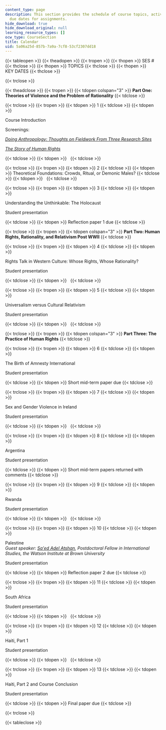 ```yaml
---
content_type: page
description: This section provides the schedule of course topics, activities, and
  due dates for assignments.
hide_download: true
hide_download_original: null
learning_resource_types: []
ocw_type: CourseSection
title: Calendar
uid: 5a06a25d-857b-7a9a-7cf8-53cf2307dd18
---
```


{{< tableopen >}}
{{< theadopen >}}
{{< tropen >}}
{{< thopen >}}
SES #
{{< thclose >}}
{{< thopen >}}
TOPICS
{{< thclose >}}
{{< thopen >}}
KEY DATES
{{< thclose >}}

{{< trclose >}}

{{< theadclose >}}
{{< tropen >}}
{{< tdopen colspan="3" >}}
**Part One: Theories of Violence and the Problem of Rationality**
{{< tdclose >}}

{{< trclose >}}
{{< tropen >}}
{{< tdopen >}}
1
{{< tdclose >}}
{{< tdopen >}}


Course Introduction

Screenings:

[_Doing Anthropology: Thoughts on Fieldwork From Three Research Sites_](http://video.mit.edu/watch/doing-anthropology-2651/)

[_The Story of Human Rights_](http://www.youthforhumanrights.org/what-are-human-rights.html)


{{< tdclose >}}
{{< tdopen >}}
 
{{< tdclose >}}

{{< trclose >}}
{{< tropen >}}
{{< tdopen >}}
2
{{< tdclose >}}
{{< tdopen >}}
Theoretical Foundations: Crowds, Ritual, or Demonic Males?
{{< tdclose >}}
{{< tdopen >}}
 
{{< tdclose >}}

{{< trclose >}}
{{< tropen >}}
{{< tdopen >}}
3
{{< tdclose >}}
{{< tdopen >}}


Understanding the Unthinkable: The Holocaust

Student presentation


{{< tdclose >}}
{{< tdopen >}}
Reflection paper 1 due
{{< tdclose >}}

{{< trclose >}}
{{< tropen >}}
{{< tdopen colspan="3" >}}
**Part Two: Human Rights, Rationality, and Relativism Post WWII**
{{< tdclose >}}

{{< trclose >}}
{{< tropen >}}
{{< tdopen >}}
4
{{< tdclose >}}
{{< tdopen >}}


Rights Talk in Western Culture: Whose Rights, Whose Rationality?

Student presentation


{{< tdclose >}}
{{< tdopen >}}
 
{{< tdclose >}}

{{< trclose >}}
{{< tropen >}}
{{< tdopen >}}
5
{{< tdclose >}}
{{< tdopen >}}


Universalism versus Cultural Relativism

Student presentation


{{< tdclose >}}
{{< tdopen >}}
 
{{< tdclose >}}

{{< trclose >}}
{{< tropen >}}
{{< tdopen colspan="3" >}}
**Part Three: The Practice of Human Rights**
{{< tdclose >}}

{{< trclose >}}
{{< tropen >}}
{{< tdopen >}}
6
{{< tdclose >}}
{{< tdopen >}}


The Birth of Amnesty International

Student presentation


{{< tdclose >}}
{{< tdopen >}}
Short mid-term paper due
{{< tdclose >}}

{{< trclose >}}
{{< tropen >}}
{{< tdopen >}}
7
{{< tdclose >}}
{{< tdopen >}}


Sex and Gender Violence in Ireland

Student presentation


{{< tdclose >}}
{{< tdopen >}}
 
{{< tdclose >}}

{{< trclose >}}
{{< tropen >}}
{{< tdopen >}}
8
{{< tdclose >}}
{{< tdopen >}}


Argentina

Student presentation


{{< tdclose >}}
{{< tdopen >}}
Short mid-term papers returned with comments
{{< tdclose >}}

{{< trclose >}}
{{< tropen >}}
{{< tdopen >}}
9
{{< tdclose >}}
{{< tdopen >}}


Rwanda

Student presentation


{{< tdclose >}}
{{< tdopen >}}
 
{{< tdclose >}}

{{< trclose >}}
{{< tropen >}}
{{< tdopen >}}
10
{{< tdclose >}}
{{< tdopen >}}


Palestine  
_Guest speaker:_ [_Sa'ed Adel Atshan_](http://watson.brown.edu/news/explore/2014/atshan)_, Postdoctoral Fellow in International Studies, the Watson Institute at Brown University_

Student presentation


{{< tdclose >}}
{{< tdopen >}}
Reflection paper 2 due
{{< tdclose >}}

{{< trclose >}}
{{< tropen >}}
{{< tdopen >}}
11
{{< tdclose >}}
{{< tdopen >}}


South Africa

Student presentation


{{< tdclose >}}
{{< tdopen >}}
 
{{< tdclose >}}

{{< trclose >}}
{{< tropen >}}
{{< tdopen >}}
12
{{< tdclose >}}
{{< tdopen >}}


Haiti, Part 1

Student presentation


{{< tdclose >}}
{{< tdopen >}}
 
{{< tdclose >}}

{{< trclose >}}
{{< tropen >}}
{{< tdopen >}}
13
{{< tdclose >}}
{{< tdopen >}}


Haiti, Part 2 and Course Conclusion

Student presentation


{{< tdclose >}}
{{< tdopen >}}
Final paper due
{{< tdclose >}}

{{< trclose >}}

{{< tableclose >}}